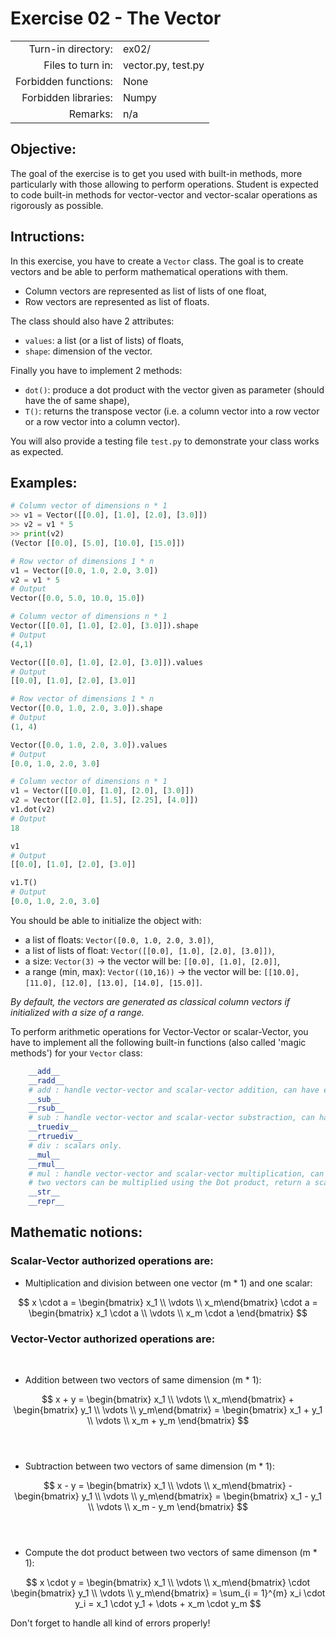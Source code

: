 # Exercise 02 - The Vector

|                         |                     |
| -----------------------:| ------------------- |
|   Turn-in directory:    |  ex02/              |
|   Files to turn in:     |  vector.py, test.py |
|   Forbidden functions:  |  None               |
|   Forbidden libraries:  |  Numpy              |
|   Remarks:              |  n/a                |

## Objective:
The goal of the exercise is to get you used with built-in methods, more
particularly with those allowing to perform operations.
Student is expected to code built-in methods for vector-vector and
vector-scalar operations as rigorously as possible.


## Intructions:
In this exercise, you have to create a `Vector` class. The goal is to create vectors and be able to perform mathematical operations with them.
* Column vectors are represented as list of lists of one float,
* Row vectors are represented as list of floats.

The class should also have 2 attributes:  
* `values`: a list (or a list of lists) of floats,
* `shape`: dimension of the vector.

Finally you have to implement 2 methods:
* `dot()`: produce a dot product with the vector given as parameter (should have the of same shape),
* `T()`: returns the transpose vector (i.e. a column vector into a row vector or a row vector into a column vector).

You will also provide a testing file `test.py` to demonstrate your class works as expected.

## Examples:
```py
# Column vector of dimensions n * 1
>> v1 = Vector([[0.0], [1.0], [2.0], [3.0]])
>> v2 = v1 * 5
>> print(v2)
(Vector [[0.0], [5.0], [10.0], [15.0]])

# Row vector of dimensions 1 * n
v1 = Vector([0.0, 1.0, 2.0, 3.0])
v2 = v1 * 5
# Output
Vector([0.0, 5.0, 10.0, 15.0])
```

```py
# Column vector of dimensions n * 1
Vector([[0.0], [1.0], [2.0], [3.0]]).shape
# Output
(4,1)

Vector([[0.0], [1.0], [2.0], [3.0]]).values
# Output
[[0.0], [1.0], [2.0], [3.0]]

# Row vector of dimensions 1 * n
Vector([0.0, 1.0, 2.0, 3.0]).shape
# Output
(1, 4) 

Vector([0.0, 1.0, 2.0, 3.0]).values
# Output
[0.0, 1.0, 2.0, 3.0] 
```

```py
# Column vector of dimensions n * 1
v1 = Vector([[0.0], [1.0], [2.0], [3.0]])
v2 = Vector([[2.0], [1.5], [2.25], [4.0]])
v1.dot(v2)
# Output
18

v1
# Output
[[0.0], [1.0], [2.0], [3.0]]

v1.T()
# Output
[0.0, 1.0, 2.0, 3.0]
```

You should be able to initialize the object with:
* a list of floats: `Vector([0.0, 1.0, 2.0, 3.0])`,
* a list of lists of float: `Vector([[0.0], [1.0], [2.0], [3.0]])`,
* a size: `Vector(3)` -> the vector will be: `[[0.0], [1.0], [2.0]]`,
* a range (min, max): `Vector((10,16))` -> the vector will be: `[[10.0], [11.0], [12.0], [13.0], [14.0], [15.0]]`.

*By default, the vectors are generated as classical column vectors if initialized with a size of a range.*

To perform arithmetic operations for Vector-Vector or scalar-Vector, you have to implement all the following built-in functions (also called 'magic methods') for your `Vector` class:

```py
    __add__
    __radd__
    # add : handle vector-vector and scalar-vector addition, can have errors with vector-vector.
    __sub__
    __rsub__
    # sub : handle vector-vector and scalar-vector substraction, can have errors with vector-vector.
    __truediv__
    __rtruediv__
    # div : scalars only.
    __mul__
    __rmul__
    # mul : handle vector-vector and scalar-vector multiplication, can have errors with vector-vector.
    # two vectors can be multiplied using the Dot product, return a scalar.
    __str__
    __repr__
```

## Mathematic notions:
### Scalar-Vector authorized operations are:

- Multiplication and division between one vector (m * 1) and one scalar:

$$
x \cdot a = \begin{bmatrix} x_1 \\ \vdots \\ x_m\end{bmatrix} 
\cdot a = 
\begin{bmatrix} x_1 \cdot a \\ \vdots \\ x_m \cdot a \end{bmatrix}
$$  

### Vector-Vector authorized operations are:
​
- Addition between two vectors of same dimension (m * 1):

$$
x + y = 
\begin{bmatrix} x_1 \\ \vdots \\ x_m\end{bmatrix} + 
\begin{bmatrix} y_1 \\ \vdots \\ y_m\end{bmatrix} 
= \begin{bmatrix} x_1 + y_1 \\ \vdots \\ x_m + y_m \end{bmatrix}
$$  
​
- Subtraction between two vectors of same dimension (m * 1):

$$
x - y = 
\begin{bmatrix} x_1 \\ \vdots \\ x_m\end{bmatrix} - 
\begin{bmatrix} y_1 \\ \vdots \\ y_m\end{bmatrix} 
= \begin{bmatrix} x_1 - y_1 \\ \vdots \\ x_m - y_m \end{bmatrix}
$$  
​
- Compute the dot product between two vectors of same dimenson (m * 1):

$$
x \cdot y = \begin{bmatrix} x_1 \\ \vdots \\ x_m\end{bmatrix} 
\cdot 
\begin{bmatrix} y_1 \\ \vdots \\ y_m\end{bmatrix} = 
\sum_{i = 1}^{m} x_i \cdot y_i =  x_1 \cdot y_1 + \dots + x_m \cdot y_m 
$$  

Don't forget to handle all kind of errors properly!


